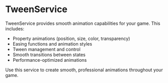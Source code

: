 # TweenService

TweenService provides smooth animation capabilities for your game. This includes:
- Property animations (position, size, color, transparency)
- Easing functions and animation styles
- Tween management and control
- Smooth transitions between states
- Performance-optimized animations

Use this service to create smooth, professional animations throughout your game.